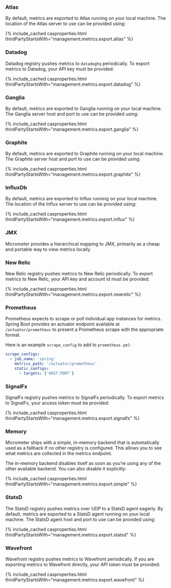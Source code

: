 ### Atlas

By default, metrics are exported to Atlas running on your 
local machine. The location of the Atlas server to use can be provided using:
     
{% include_cached casproperties.html thirdPartyStartsWith="management.metrics.export.atlas" %}

### Datadog

Datadog registry pushes metrics to `datadoghq` periodically. To export 
metrics to Datadog, your API key must be provided:

{% include_cached casproperties.html thirdPartyStartsWith="management.metrics.export.datadog" %}

### Ganglia

By default, metrics are exported to Ganglia running on your local 
machine. The Ganglia server host and port to use can be provided using:

{% include_cached casproperties.html thirdPartyStartsWith="management.metrics.export.ganglia" %}

### Graphite

By default, metrics are exported to Graphite running on your local 
machine. The Graphite server host and port to use can be provided using:

{% include_cached casproperties.html thirdPartyStartsWith="management.metrics.export.graphite" %}

### InfluxDb

By default, metrics are exported to Influx running on your local 
machine. The location of the Influx server to use can be provided using:

{% include_cached casproperties.html thirdPartyStartsWith="management.metrics.export.influx" %}

### JMX

Micrometer provides a hierarchical mapping to JMX, primarily as a 
cheap and portable way to view metrics locally.

### New Relic

New Relic registry pushes metrics to New Relic periodically. To export 
metrics to New Relic, your API key and account id must be provided:

{% include_cached casproperties.html thirdPartyStartsWith="management.metrics.export.newrelic" %}

### Prometheus

Prometheus expects to scrape or poll individual app instances for metrics. Spring Boot provides an actuator endpoint
available at `/actuator/prometheus` to present a Prometheus scrape with the appropriate format.

Here is an example `scrape_config` to add to `prometheus.yml`:

```yaml
scrape_configs:
  - job_name: 'spring'
    metrics_path: '/actuator/prometheus'
    static_configs:
      - targets: ['HOST:PORT']
``` 

### SignalFx

SignalFx registry pushes metrics to SignalFx periodically. To export 
metrics to SignalFx, your access token must be provided:

{% include_cached casproperties.html thirdPartyStartsWith="management.metrics.export.signalfx" %}
     
### Memory

Micrometer ships with a simple, in-memory backend that is automatically 
used as a fallback if no other registry is configured.
This allows you to see what metrics are collected in the metrics endpoint.

The in-memory backend disables itself as soon as you’re using any of 
the other available backend. You can also disable it explicitly:

{% include_cached casproperties.html thirdPartyStartsWith="management.metrics.export.simple" %}

### StatsD

The StatsD registry pushes metrics over UDP to a StatsD agent eagerly. By default,
metrics are exported to a StatsD agent running on your local machine. 
The StatsD agent host and port to use can be provided using:

{% include_cached casproperties.html thirdPartyStartsWith="management.metrics.export.statsd" %}

### Wavefront

Wavefront registry pushes metrics to Wavefront periodically. If you are exporting metrics to
Wavefront directly, your API token must be provided:

{% include_cached casproperties.html thirdPartyStartsWith="management.metrics.export.wavefront" %}
